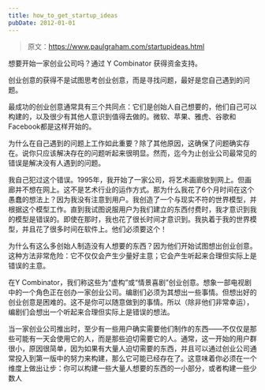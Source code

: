```yaml
---
title: how_to_get_startup_ideas
pubDate: 2012-01-01
---
```


> 原文：https://www.paulgraham.com/startupideas.html 

            
想要开始一家创业公司吗？通过 Y Combinator 获得资金支持。

创业创意的获得不是试图思考创业创意，而是寻找问题，最好是您自己遇到的问题。

最成功的创业创意通常具有三个共同点：它们是创始人自己想要的，他们自己可以构建的，以及很少有其他人意识到值得去做的。微软、苹果、雅虎、谷歌和Facebook都是这样开始的。

为什么在自己遇到的问题上工作如此重要？除了其他原因，这确保了问题确实存在。说你只应该解决存在的问题听起来很明显。然而，迄今为止创业公司最常见的错误是解决没有人遇到的问题。

我自己犯过这个错误。1995年，我开始了一家公司，将艺术画廊放到网上。但画廊并不想在网上。这不是艺术行业的运作方式。那为什么我花了6个月时间在这个愚蠢的想法上？因为我没有注意到用户。我创造了一个与现实不符的世界模型，并根据这个模型工作。直到我试图说服用户为我们建立的东西付费时，我才意识到我的模型是错误的。即使在那时，我也花了很长时间才意识到。我执着于我的世界模型，并且花了很多时间在软件上。他们必须要这个！

为什么有这么多创始人制造没有人想要的东西？因为他们开始试图想出创业创意。这种方法非常危险：它不仅仅会产生少量好主意；它会产生听起来合理但实际上是错误的主意。

在Y Combinator，我们称这些为“虚构”或“情景喜剧”创业创意。想象一部电视剧中的一个角色正在创办一家创业公司。编剧们必须为其想出一些事情。但想出好的创业创意是困难的。这不是你可以随意做到的事情。所以（除非他们非常幸运），编剧们会想出一个听起来合理但实际上是错误的想法。

当一家创业公司推出时，至少有一些用户确实需要他们制作的东西——不仅仅是那些可能有一天会使用它的人，而是那些迫切需要它的人。通常，这一开始的用户群很小，原因很简单，因为如果有大量人迫切需要的东西，并且可以通过创业公司通常投入到第一版中的努力来构建，那么它可能已经存在了。这意味着你必须在一个维度上做出让步：你可以构建一些大量人想要的东西的一小部分，或者构建一些少数人